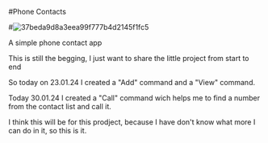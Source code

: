 #Phone Contacts

#![37beda9d8a3eea99f777b4d2145f1fc5](https://github.com/GodjiGochev/PhoneContacts/assets/122818756/4b7e605a-c787-4f98-8f28-3a4532b0606f)



A simple phone contact app

This is still the begging, I just want to share the little project from start to end 

So today on 23.01.24 I created a "Add" command and a "View" command.

Today 30.01.24 I created a "Call" command wich helps me to find a number from the contact list and call it.

I think this will be for this prodject, because I have don't know what more I can do in it, so this is it.
